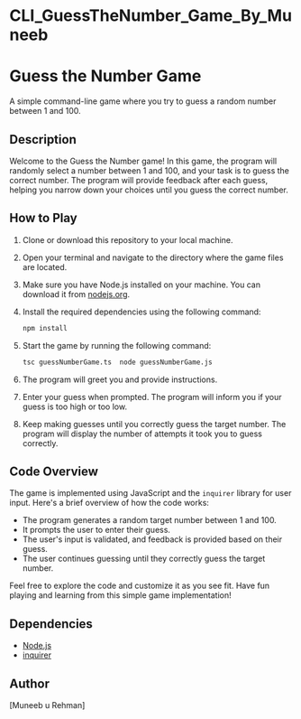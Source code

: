 # CLI_GuessTheNumber_Game_By_Muneeb

# Guess the Number Game

A simple command-line game where you try to guess a random number between 1 and 100.

## Description

Welcome to the Guess the Number game! In this game, the program will randomly select a number between 1 and 100, and your task is to guess the correct number. The program will provide feedback after each guess, helping you narrow down your choices until you guess the correct number.

## How to Play

1. Clone or download this repository to your local machine.

2. Open your terminal and navigate to the directory where the game files are located.

3. Make sure you have Node.js installed on your machine. You can download it from [nodejs.org](https://nodejs.org/).

4. Install the required dependencies using the following command:

   ```sh
   npm install
   ```

5. Start the game by running the following command:

   ```sh
   tsc guessNumberGame.ts  node guessNumberGame.js
   ```

6. The program will greet you and provide instructions.

7. Enter your guess when prompted. The program will inform you if your guess is too high or too low.

8. Keep making guesses until you correctly guess the target number. The program will display the number of attempts it took you to guess correctly.

## Code Overview

The game is implemented using JavaScript and the `inquirer` library for user input. Here's a brief overview of how the code works:

- The program generates a random target number between 1 and 100.
- It prompts the user to enter their guess.
- The user's input is validated, and feedback is provided based on their guess.
- The user continues guessing until they correctly guess the target number.

Feel free to explore the code and customize it as you see fit. Have fun playing and learning from this simple game implementation!

## Dependencies

- [Node.js](https://nodejs.org/)
- [inquirer](https://www.npmjs.com/package/inquirer)

## Author

[Muneeb u Rehman]